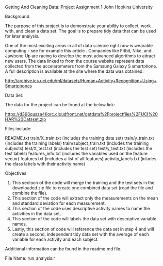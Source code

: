 Getting And Cleaning Data: Project Assignment 1
John Hopkins University

Background:

The purpose of this project is to demonstrate your ability to collect, work with, and clean a data set. The goal is to prepare tidy data that can be used for later analysis.

One of the most exciting areas in all of data science right now is wearable computing - see for example this article . Companies like Fitbit, Nike, and Jawbone Up are racing to develop the most advanced algorithms to attract new users. The data linked to from the course website represent data collected from the accelerometers from the Samsung Galaxy S smartphone. A full description is available at the site where the data was obtained:

http://archive.ics.uci.edu/ml/datasets/Human+Activity+Recognition+Using+Smartphones

Data Set:

The data for the project can be found at the below link:

https://d396qusza40orc.cloudfront.net/getdata%2Fprojectfiles%2FUCI%20HAR%20Dataset.zip

Files include:

README.txt
train/X_train.txt (includes the training data set)
train/y_train.txt (includes the training labels)
train/subject_train.txt (includes the training subjects)
test/X_test.txt (includes the test set)
test/y_test.txt (includes the test labels)
features_info.txt (includes the variables used on the feature vector)
features.txt (includes a list of all features)
activity_labels.txt (inludes the class labels with their activity name)

Objectives:

1. This sectoon of the code will merge the training and the test sets in the downloaded zip file to create one combined data set (read the file and combine the file).
2. This section of the code will extract only the measurements on the mean and standard deviation for each measurement.
3. This section of the code uses descriptive activity names to name the activities in the data set.
4. This section of the code will labels the data set with descriptive variable names.
5. Lastly, this section of code will reference the data set in step 4 and will create a second, independent tidy data set with the average of each variable for each activity and each subject.

Additional information can be found in the readme.md file.

File Name: run_analysis.r
